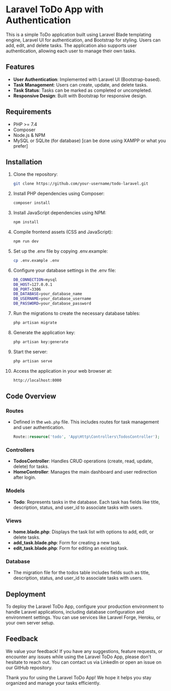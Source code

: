 # Laravel ToDo App with Authentication

This is a simple ToDo application built using Laravel Blade templating engine, Laravel UI for authentication, and Bootstrap for styling. Users can add, edit, and delete tasks. The application also supports user authentication, allowing each user to manage their own tasks.

## Features

- **User Authentication**: Implemented with Laravel UI (Bootstrap-based).
- **Task Management**: Users can create, update, and delete tasks.
- **Task Status**: Tasks can be marked as completed or uncompleted.
- **Responsive Design**: Built with Bootstrap for responsive design.

## Requirements

- PHP >= 7.4
- Composer
- Node.js & NPM
- MySQL or SQLite (for database) [can be done using XAMPP or what you prefer]

## Installation

1. Clone the repository:
   ```bash
   git clone https://github.com/your-username/todo-laravel.git
2. Install PHP dependencies using Composer:
   ```bash
   composer install
3. Install JavaScript dependencies using NPM:
   ```bash
   npm install
4. Compile frontend assets (CSS and JavaScript):
   ```bash
   npm run dev
5. Set up the .env file by copying .env.example:
   ```bash
   cp .env.example .env
6. Configure your database settings in the .env file:
   ```bash
   DB_CONNECTION=mysql
   DB_HOST=127.0.0.1
   DB_PORT=3306
   DB_DATABASE=your_database_name
   DB_USERNAME=your_database_username
   DB_PASSWORD=your_database_password

7. Run the migrations to create the necessary database tables:
   ```bash
   php artisan migrate
8. Generate the application key:
   ```bash
   php artisan key:generate
9. Start the server:
    ```bash
    php artisan serve
10. Access the application in your web browser at:
    ```bash
    http://localhost:8000

## Code Overview

### Routes

- Defined in the `web.php` file. This includes routes for task management and user authentication.
   ```php
   Route::resource('todo', 'App\Http\Controllers\TodosController');

### Controllers

- **TodosController**: Handles CRUD operations (create, read, update, delete) for tasks.
- **HomeController**: Manages the main dashboard and user redirection after login.

### Models

- **Todo**: Represents tasks in the database. Each task has fields like title, description, status, and user_id to associate tasks with users.

### Views

- **home.blade.php**: Displays the task list with options to add, edit, or delete tasks.
- **add_task.blade.php**: Form for creating a new task.
- **edit_task.blade.php**: Form for editing an existing task.

### Database

- The migration file for the todos table includes fields such as title, description, status, and user_id to associate tasks with users.

## Deployment

To deploy the Laravel ToDo App, configure your production environment to handle Laravel applications, including database configuration and environment settings. You can use services like Laravel Forge, Heroku, or your own server setup.

## Feedback

We value your feedback! If you have any suggestions, feature requests, or encounter any issues while using the Laravel ToDo App, please don't hesitate to reach out. You can contact us via LinkedIn or open an issue on our GitHub repository.

Thank you for using the Laravel ToDo App! We hope it helps you stay organized and manage your tasks efficiently.

